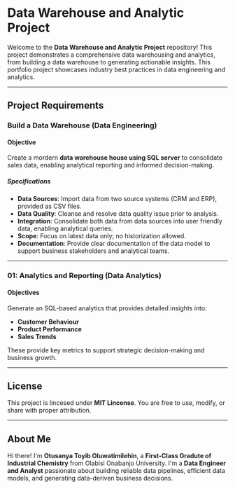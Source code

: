 # Data Warehouse and Analytic Project

Welcome to the **Data Warehouse and Analytic Project** repository!
This project demonstrates a comprehensive data warehousing and analytics, from building a data warehouse to generating actionable insights. This portfolio project showcases industry best practices in data engineering and analytics.

---

## Project Requirements

### Build a Data Warehouse (Data Engineering)

#### Objective

Create a mordern **data warehouse house using SQL server** to consolidate sales data, enabling analytical reporting and informed decision-making.

##### Specifications

* **Data Sources**: Import data from two source systems (CRM and ERP), provided as CSV files.
* **Data Quality**: Cleanse and resolve data quality issue prior to analysis.
* **Integration**: Consolidate both data from data sources into user friendly data, enabling analytical queries.
* **Scope**: Focus on latest data only; no historization allowed.
* **Documentation**: Provide clear documentation of the data model to support business stakeholders and analytical teams.

---

### 01: Analytics and Reporting (Data Analytics)

#### Objectives

Generate an SQL-based analytics that provides detailed insights into:

* **Customer Behaviour**
* **Product Performance**
* **Sales Trends**

These provide key metrics to support strategic decision-making and business growth.

---

## License
This project is lincesed under **MIT Lincense**. You are free to use, modify, or share with proper attribution.

---

## About Me
Hi there! I'm **Otusanya Toyib Oluwatimilehin**, a **First-Class Gradute of Industrial Chemistry** from Olabisi Onabanjo University. I'm a **Data Engineer and Analyst** passionate about building reliable data pipelines, efficient data models, and generating data-deriven business decisions. 
